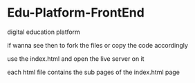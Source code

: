 # Edu-Platform-FrontEnd
digital education platform 

if wanna see then to fork the files or copy the code accordingly

use the index.html and open the live server on it

each html file contains the sub pages of the index.html page


